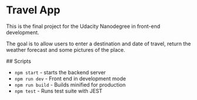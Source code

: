 # Travel App

This is the final project for the Udacity Nanodegree in front-end development.

The goal is to allow users to enter a destination and date of travel, return the weather forecast and some pictures of the place.

## Scripts

* `npm start`      - starts the backend server
* `npm run dev`    - Front end in development mode
* `npm run build`  - Builds minified for production
* `npm test`       - Runs test suite with JEST
